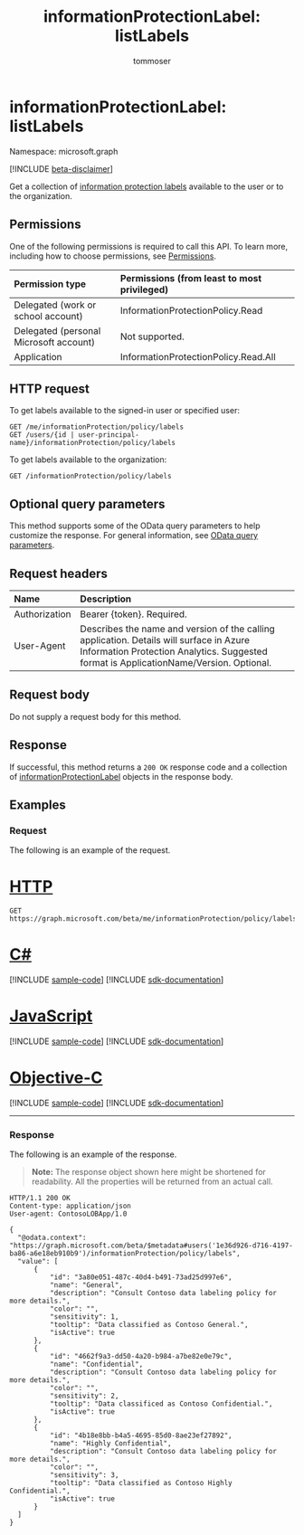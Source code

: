 ﻿---
title: "informationProtectionLabel: listLabels"
description: "Retrieve a list of information protection labels."
localization_priority: Normal
author: "tommoser"
ms.prod: "microsoft-identity-platform"
doc_type: "apiPageType"
---

# informationProtectionLabel: listLabels

Namespace: microsoft.graph

[!INCLUDE [beta-disclaimer](../../includes/beta-disclaimer.md)]

Get a collection of [information protection labels](../resources/informationprotectionlabel.md) available to the user or to the organization.

## Permissions

One of the following permissions is required to call this API. To learn more, including how to choose permissions, see [Permissions](/graph/permissions-reference).

| Permission type                        | Permissions (from least to most privileged) |
| :------------------------------------- | :------------------------------------------ |
| Delegated (work or school account)     | InformationProtectionPolicy.Read            |
| Delegated (personal Microsoft account) | Not supported.                              |
| Application                            | InformationProtectionPolicy.Read.All        |

## HTTP request

<!-- { "blockType": "ignored" } -->

To get labels available to the signed-in user or specified user:

```http
GET /me/informationProtection/policy/labels
GET /users/{id | user-principal-name}/informationProtection/policy/labels
```

To get labels available to the organization:

```http
GET /informationProtection/policy/labels
```

## Optional query parameters

This method supports some of the OData query parameters to help customize the response. For general information, see [OData query parameters](/graph/query-parameters).

## Request headers

| Name          | Description                                                                                                                                                                       |
| :------------ | :-------------------------------------------------------------------------------------------------------------------------------------------------------------------------------- |
| Authorization | Bearer {token}. Required.                                                                                                                                                         |
| User-Agent    | Describes the name and version of the calling application. Details will surface in Azure Information Protection Analytics. Suggested format is ApplicationName/Version. Optional. |

## Request body

Do not supply a request body for this method.

## Response

If successful, this method returns a `200 OK` response code and a collection of [informationProtectionLabel](../resources/informationprotectionlabel.md) objects in the response body.

## Examples

### Request

The following is an example of the request.

# [HTTP](#tab/http)

<!-- {
  "blockType": "request",
  "name": "get_labels"
}-->

```msgraph-interactive
GET https://graph.microsoft.com/beta/me/informationProtection/policy/labels
```

# [C#](#tab/csharp)

[!INCLUDE [sample-code](../includes/snippets/csharp/get-labels-csharp-snippets.md)]
[!INCLUDE [sdk-documentation](../includes/snippets/snippets-sdk-documentation-link.md)]

# [JavaScript](#tab/javascript)

[!INCLUDE [sample-code](../includes/snippets/javascript/get-labels-javascript-snippets.md)]
[!INCLUDE [sdk-documentation](../includes/snippets/snippets-sdk-documentation-link.md)]

# [Objective-C](#tab/objc)

[!INCLUDE [sample-code](../includes/snippets/objc/get-labels-objc-snippets.md)]
[!INCLUDE [sdk-documentation](../includes/snippets/snippets-sdk-documentation-link.md)]

---

### Response

The following is an example of the response.

> **Note:** The response object shown here might be shortened for readability. All the properties will be returned from an actual call.

<!-- {
  "blockType": "response",
  "truncated": true,
  "@odata.type": "microsoft.graph.informationProtectionLabel",
  "isCollection": true
} -->

```http
HTTP/1.1 200 OK
Content-type: application/json
User-agent: ContosoLOBApp/1.0

{
  "@odata.context": "https://graph.microsoft.com/beta/$metadata#users('1e36d926-d716-4197-ba86-a6e18eb910b9')/informationProtection/policy/labels",
  "value": [
      {
          "id": "3a80e051-487c-40d4-b491-73ad25d997e6",
          "name": "General",
          "description": "Consult Contoso data labeling policy for more details.",
          "color": "",
          "sensitivity": 1,
          "tooltip": "Data classified as Contoso General.",
          "isActive": true
      },
      {
          "id": "4662f9a3-dd50-4a20-b984-a7be82e0e79c",
          "name": "Confidential",
          "description": "Consult Contoso data labeling policy for more details.",
          "color": "",
          "sensitivity": 2,
          "tooltip": "Data classificed as Contoso Confidential.",
          "isActive": true
      },
      {
          "id": "4b18e8bb-b4a5-4695-85d0-8ae23ef27892",
          "name": "Highly Confidential",
          "description": "Consult Contoso data labeling policy for more details.",
          "color": "",
          "sensitivity": 3,
          "tooltip": "Data classified as Contoso Highly Confidential.",
          "isActive": true
      }
  ]
}
```

<!-- uuid: 16cd6b66-4b1a-43a1-adaf-3a886856ed98
2019-02-04 14:57:30 UTC -->

<!-- {
  "type": "#page.annotation",
  "description": "List labels",
  "keywords": "",
  "section": "documentation",
  "tocPath": ""
}-->
